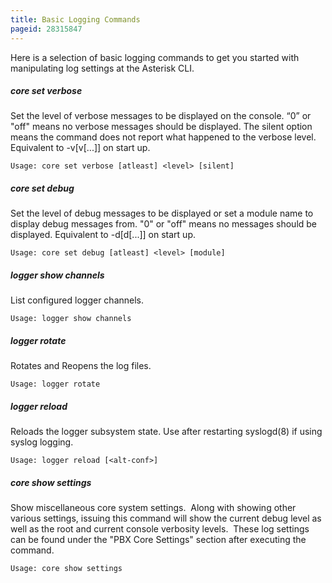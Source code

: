 ```yaml
---
title: Basic Logging Commands
pageid: 28315847
---
```


Here is a selection of basic logging commands to get you started with manipulating log settings at the Asterisk CLI.

##### core set verbose

Set the level of verbose messages to be displayed on the console. “0” or "off" means no verbose messages should be displayed. The silent option means the command does not report what happened to the verbose level. Equivalent to -v[v[...]] on start up.


```
Usage: core set verbose [atleast] <level> [silent]
```
##### core set debug

Set the level of debug messages to be displayed or set a module name to display debug messages from. "0" or "off" means no messages should be displayed. Equivalent to -d[d[...]] on start up.


```
Usage: core set debug [atleast] <level> [module]
```
##### logger show channels

List configured logger channels.


```
Usage: logger show channels
```
##### logger rotate

Rotates and Reopens the log files.


```
Usage: logger rotate
```
##### logger reload

Reloads the logger subsystem state. Use after restarting syslogd(8) if using syslog logging.


```
Usage: logger reload [<alt-conf>]
```
##### core show settings

Show miscellaneous core system settings.  Along with showing other various settings, issuing this command will show the current debug level as well as the root and current console verbosity levels.  These log settings can be found under the "PBX Core Settings" section after executing the command.


```
Usage: core show settings
```

